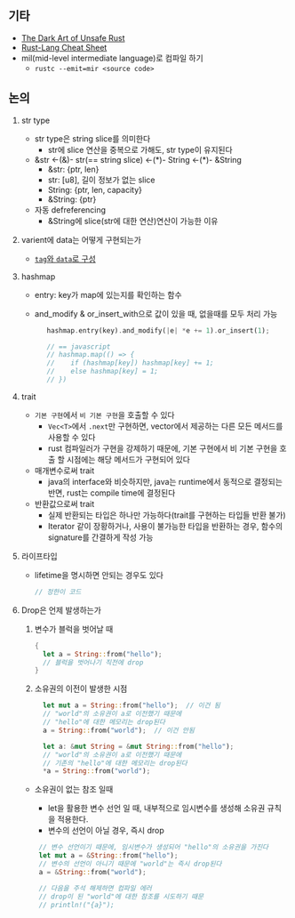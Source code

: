 ## 기타

- [The Dark Art of Unsafe Rust](https://doc.rust-lang.org/nomicon/intro.html)
- [Rust-Lang Cheat Sheet](https://cheats.rs/)
- mil(mid-level intermediate language)로 컴파일 하기
  - `rustc --emit=mir <source code>`

## 논의

1. str type

   - str type은 string slice를 의미한다
     - str에 slice 연산을 중복으로 가해도, str type이 유지된다
   - &str <-(&)- str(== string slice) <-(\*)- String <-(\*)- &String
     - &str: {ptr, len}
     - str: [u8], 길이 정보가 없는 slice
     - String: {ptr, len, capacity}
     - &String: {ptr}
   - 자동 defreferencing
     - &String에 slice(str에 대한 연산)연산이 가능한 이유

2. varient에 data는 어떻게 구현되는가

   - [`tag`와 `data`로 구성](https://cheats.rs/#custom-types)

3. hashmap

   - entry: key가 map에 있는지를 확인하는 함수
   - and_modify & or_insert_with으로 값이 있을 때, 없을때를 모두 처리 가능

     ```rust
        hashmap.entry(key).and_modify(|e| *e += 1).or_insert(1);

        // == javascript
        // hashmap.map(() => {
        //    if (hashmap[key]) hashmap[key] += 1;
        //    else hashmap[key] = 1;
        // })
     ```

4. trait

   - `기본 구현`에서 `비 기본 구현`을 호출할 수 있다
     - `Vec<T>`에서 `.next`만 구현하면, vector에서 제공하는 다른 모든 메서드를 사용할 수 있다
     - rust 컴파일러가 구현을 강제하기 때문에, 기본 구현에서 비 기본 구현을 호출 할 시점에는 해당 메서드가 구현되어 있다
   - 매개변수로써 trait
     - java의 interface와 비슷하지만, java는 runtime에서 동적으로 결정되는 반면, rust는 compile time에 결정된다
   - 반환값으로써 trait
     - 실제 반환되는 타입은 하나만 가능하다(trait를 구현하는 타입들 반환 불가)
     - Iterator 같이 장황하거나, 사용이 불가능한 타입을 반환하는 경우, 함수의 signature를 간결하게 작성 가능

5. 라이프타입

   - lifetime을 명시하면 안되는 경우도 있다

     ```rust
     // 정한이 코드
     ```

6. Drop은 언제 발생하는가

   1. 변수가 블럭을 벗어날 때
      ```rust
      {
        let a = String::from("hello");
        // 블럭을 벗어나기 직전에 drop
      }
      ```
   2. 소유권의 이전이 발생한 시점

      ```rust
        let mut a = String::from("hello");  // 이건 됨
        // "world"의 소유권이 a로 이전했기 때문에
        // "hello"에 대한 메모리는 drop된다
        a = String::from("world");  // 이건 안됨
      ```

      ```rust
        let a: &mut String = &mut String::from("hello");
        // "world"의 소유권이 a로 이전했기 때문에
        // 기존의 "hello"에 대한 메모리는 drop된다
        *a = String::from("world");
      ```

   - 소유권이 없는 참조 일때

     - let을 활용한 변수 선언 일 때, 내부적으로 임시변수를 생성해 소유권 규칙을 적용한다.
     - 변수의 선언이 아닐 경우, 즉시 drop

     ```rust
      // 변수 선언이기 때문에, 임시변수가 생성되어 "hello"의 소유권을 가진다
      let mut a = &String::from("hello");
      // 변수의 선언이 아니기 때문에 "world"는 즉시 drop된다
      a = &String::from("world");

      // 다음을 주석 해제하면 컴파일 에러
      // drop이 된 "world"에 대한 참조를 시도하기 때문
      // println!("{a}");
     ```
